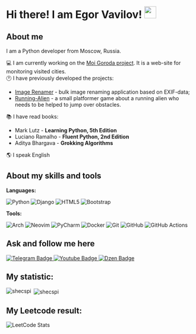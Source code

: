 <h1>
  Hi there! I am Egor Vavilov!
  <img src="https://github.com/blackcater/blackcater/raw/main/images/Hi.gif" height="32"/>
</h1>

## About me
I am a Python developer from Moscow, Russia.  
  
:computer: I am currently working on the [Moi Goroda project](https://github.com/Shecspi/MoiGoroda). It is a web-site for monitoring visited cities.  
:clock1: I have previously developed the projects:  
- [Image Renamer](https://github.com/Shecspi/ImageRenamer) - bulk image renaming application based on EXIF-data;  
- [Running-Alien](https://github.com/Shecspi/Running-Alien) - a small platformer game about a running alien who needs to be helped to jump over obstacles.  

:books: I have read books:
* Mark Lutz - **Learning Python, 5th Edition**
* Luciano Ramalho - **Fluent Python, 2nd Edition**
* Aditya Bhargava - **Grokking Algorithms**  

:earth_americas: I speak English  

## About my skills and tools
**Languages:**

![Python](https://img.shields.io/badge/python-3670A0?style=for-the-badge&logo=python&logoColor=ffdd54)
![Django](https://img.shields.io/badge/django-%23092E20.svg?style=for-the-badge&logo=django&logoColor=white)
![HTML5](https://img.shields.io/badge/html5-%23E34F26.svg?style=for-the-badge&logo=html5&logoColor=white)
![Bootstrap](https://img.shields.io/badge/bootstrap-%23563D7C.svg?style=for-the-badge&logo=bootstrap&logoColor=white)

**Tools:**

![Arch](https://img.shields.io/badge/Arch%20Linux-1793D1?logo=arch-linux&logoColor=fff&style=for-the-badge)
![Neovim](https://img.shields.io/badge/NeoVim-%2357A143.svg?&style=for-the-badge&logo=neovim&logoColor=white)
![PyCharm](https://img.shields.io/badge/pycharm-143?style=for-the-badge&logo=pycharm&logoColor=black&color=black&labelColor=green)
![Docker](https://img.shields.io/badge/docker-%230db7ed.svg?style=for-the-badge&logo=docker&logoColor=white)
![Git](https://img.shields.io/badge/git-%23F05033.svg?style=for-the-badge&logo=git&logoColor=white)
![GitHub](https://img.shields.io/badge/github-%23121011.svg?style=for-the-badge&logo=github&logoColor=white)
![GitHub Actions](https://img.shields.io/badge/github%20actions-%232671E5.svg?style=for-the-badge&logo=githubactions&logoColor=white)

## Ask and follow me here 
  
<div id="badges">
  <a href="your-twitter-URL">
    <img src="https://img.shields.io/badge/Telegram-blue?style=for-the-badge&logo=twitter&logoColor=white" alt="Telegram Badge"/>
  </a>
  <a href="your-youtube-URL">
    <img src="https://img.shields.io/badge/YouTube-red?style=for-the-badge&logo=youtube&logoColor=white" alt="Youtube Badge"/>
  </a>
  <a href="https://dzen.ru/rossiya_naiznanku">
    <img src="https://img.shields.io/badge/Dzen-black?style=for-the-badge" alt="Dzen Badge"/>
  </a>
</div>

## My statistic:

<p>
  <img align="left" src="https://github-readme-stats.vercel.app/api/top-langs?username=shecspi&show_icons=true&locale=en&layout=compact" alt="shecspi" />
  &nbsp;<img align="center" src="https://github-readme-streak-stats.herokuapp.com/?user=shecspi&" alt="shecspi" />
</p>

## My Leetcode result:

![LeetCode Stats](https://leetcode.card.workers.dev/shecspi?theme=default&font=baloo&extension=null)
